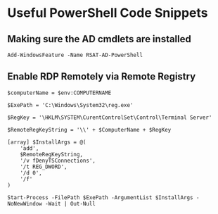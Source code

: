 # Useful PowerShell Code Snippets  
## Making sure the AD cmdlets are installed  
`Add-WindowsFeature -Name RSAT-AD-PowerShell`  
## Enable RDP Remotely via Remote Registry  
```
$computerName = $env:COMPUTERNAME

$ExePath = 'C:\Windows\System32\reg.exe'

$RegKey = '\HKLM\SYSTEM\CurentControlSet\Control\Terminal Server'

$RemoteRegKeyString = '\\' + $ComputerName + $RegKey

[array] $InstallArgs = @(
	'add',
	$RemoteRegKeyString,
	'/v fDenyTSConnections',
	'/t REG_DWORD',
	'/d 0',
	'/f'
)

Start-Process -FilePath $ExePath -ArgumentList $InstallArgs -NoNewWindow -Wait | Out-Null
```
